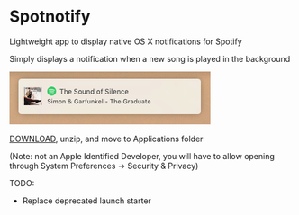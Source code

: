 # Spotnotify

Lightweight app to display native OS X notifications for Spotify

Simply displays a notification when a new song is played in the background

![alt tag](https://github.com/cjch0/Spotnotify/blob/master/preview.png)

[DOWNLOAD](https://github.com/cjch0/Spotnotify/files/218365/Spotnotify.app.zip), unzip, and move to Applications folder

(Note: not an Apple Identified Developer, you will have to allow opening through System Preferences -> Security & Privacy)

TODO:
- Replace deprecated launch starter
